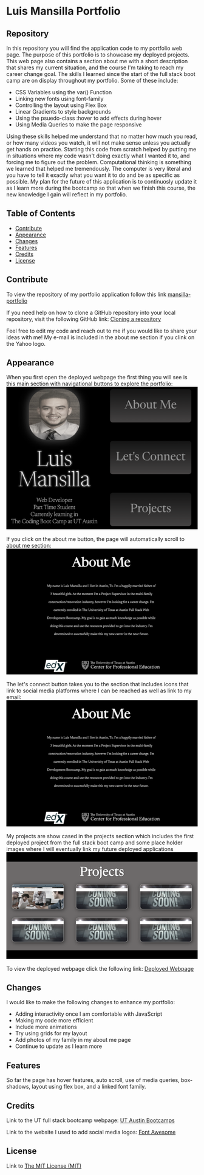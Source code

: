 # Luis Mansilla Portfolio

## Repository

In this repository you will find the application code to my portfolio web page. The purpose of this portfolio is to showcase my deployed projects. This web page also contains a section about me with a short description that shares my current situation, and the course I'm taking to reach my career change goal. The skills I learned since the start of the full stack boot camp are on display throughout my portfolio. Some of these include:

- CSS Variables using the var() Function
- Linking new fonts using font-family
- Controlling the layout using Flex Box
- Linear Gradients to style backgrounds
- Using the psuedo-class :hover to add effects during hover
- Using Media Queries to make the page responsive

Using these skills helped me understand that no matter how much you read, or how many videos you watch, it will not make sense unless you actually get hands on practice. Starting this code from scratch helped by putting me in situations where my code wasn't doing exactly what I wanted it to, and forcing me to figure out the problem. Computational thinking is something we learned that helped me tremendously. The computer is very literal and you have to tell it exactly what you want it to do and be as specific as possible. My plan for the future of this application is to continuosly update it as I learn more during the bootcamp so that when we finish this course, the new knowledge I gain will reflect in my portfolio.

## Table of Contents

- [Contribute](#contribute)
- [Appearance](#appearance)
- [Changes](#changes)
- [Features](#features)
- [Credits](#credits)
- [License](#license)

## Contribute

To view the repository of my portfolio application follow this link  [mansilla-portfolio](https://github.com/lmansilla92/mansilla-portfolio)

If you need help on how to clone a GitHub repository into your local repository, visit the following GitHub link: [Cloning a repository](https://docs.github.com/en/repositories/creating-and-managing-repositories/cloning-a-repository) 

Feel free to edit my code and reach out to me if you would like to share your ideas with me! My e-mail is included in the about me section if you clink on the Yahoo logo.

## Appearance

When you first open the deployed webpage the first thing you will see is this main section with navigational buttons to explore the portfolio:
    ![alt text](assets/images/portfolio-main.png)

If you click on the about me button, the page will automatically scroll to about me section:
    ![alt text](assets/images/portfolio-about-me.png)

The let's connect button takes you to the section that includes icons that link to social media platforms where I can be reached as well as link to my email:
    ![alt text](assets/images/portfolio-about-me.png)

My projects are show cased in the projects section which includes the first deployed project from the full stack boot camp and some place holder images where I will eventually link my future deployed applications
    ![alt text](assets/images/portfolio-projects.png)

To view the deployed webpage click the following link: [Deployed Webpage](https://lmansilla92.github.io/mansilla-portfolio/)

## Changes

I would like to make the following changes to enhance my portfolio:

- Adding interactivity once I am comfortable with JavaScript
- Making my code more efficient
- Include more animations
- Try using grids for my layout 
- Add photos of my family in my about me page
- Continue to update as I learn more


## Features

So far the page has hover features, auto scroll, use of media queries, box-shadows, layout using flex box, and a linked font family.

## Credits

Link to the UT full stack bootcamp webpage: [UT Austin Bootcamps](https://techbootcamps.utexas.edu/coding/landing/?s=Google-Unbranded&dki=Become%20a%20Software%20Developer&pkw=software%20engineer%20bootcamp&pcrid=647131679903&pmt=b&utm_source=google&utm_medium=cpc&utm_campaign=GGL%7CUT-AUSTIN%7CSEM%7CCODING%7C-%7CONL%7CTIER-1%7CALL%7CNBD-G%7CBMM%7CEmployment%7CBootcamp&utm_term=software%20engineer%20bootcamp&s=google&k=software%20engineer%20bootcamp&utm_adgroupid=111931933171&utm_locationphysicalms=9028308&utm_matchtype=b&utm_network=g&utm_device=c&utm_content=647131679903&utm_placement=&gad=1&gclid=CjwKCAjwxOymBhAFEiwAnodBLI6G_xfLhc6e7-qbDDVbiPg0almjg_oVO80X3zoOZYadOyJr9g00pxoCwV4QAvD_BwE&gclsrc=aw.ds)

Link to the website I used to add social media logos: [Font Awesome](https://fontawesome.com/)

## License

Link to [The MIT License (MIT)](https://github.com/lmansilla92/mansilla-portfolio/blob/main/LICENSE)